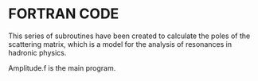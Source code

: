 # FORTRAN CODE
This series of subroutines have been created to calculate the poles of the scattering matrix, which is a model for the analysis of resonances in hadronic physics.

Amplitude.f is the main program.
